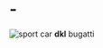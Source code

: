 # -
![sport car](https://w7.pngwing.com/pngs/969/943/png-transparent-bugatti-veyron-performance-car-automotive-design-bugatti-veyron-purple-computer-wallpaper-car.png)
**dkl**
bugatti
